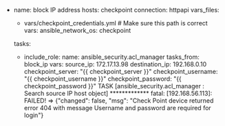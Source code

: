 - name: block IP address
  hosts: checkpoint
  connection: httpapi
  vars_files:
    - vars/checkpoint_credentials.yml  # Make sure this path is correct
  vars:
    ansible_network_os: checkpoint

  tasks:
    - include_role:
        name: ansible_security.acl_manager
        tasks_from: block_ip
      vars:
        source_ip: 172.17.13.98
        destination_ip: 192.168.0.10
        checkpoint_server: "{{ checkpoint_server }}"
        checkpoint_username: "{{ checkpoint_username }}"
        checkpoint_password: "{{ checkpoint_password }}"
TASK [ansible_security.acl_manager : Search source IP host object] *************
fatal: [192.168.56.113]: FAILED! => {"changed": false, "msg": "Check Point device returned error 404 with message Username and password are required for login"}

